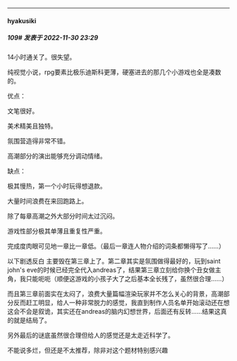 

*****

####  hyakusiki  
##### 109#       发表于 2022-11-30 23:29

14小时通关了。很失望。

纯视觉小说，rpg要素比极乐迪斯科更薄，硬塞进去的那几个小游戏也全是凑数的。

优点：

文笔很好。

美术精美且独特。

氛围营造得非常不错。

高潮部分的演出能够充分调动情绪。

缺点：

极其慢热，第一个小时玩得想退款。

大量时间浪费在来回跑路上。

除了每章高潮之外大部分时间太过沉闷。

游戏性部分极其单薄且重复性严重。

完成度肉眼可见地一章比一章低。（最后一章连人物介绍的词条都懒得写了……）

以下剧透反白
主要毁在第三章上了。第二章其实是氛围做得最好的，玩到saint john's eve的时候已经完全代入andreas了，结果第三章立刻给你换个丑女做主角，我只能呃呃（顺便这游戏的小孩子大了之后基本全长残了，虽然很合理……）

而且第三章前面实在太闷了，浪费大量篇幅渲染玩家并不怎么关心的背景，高潮部分反而赶工明显，给人一种非常脱力的感觉，我直到制作人员名单开始滚动还在想这会不会是叙诡，其实还在andreas的脑内幻想世界，后面还有反转……结果这真的就是结局了。

另外最后的谜底虽然很合理但给人的感觉还是太走近科学了。

不能说多烂，但还是不太推荐，除非对这个题材特别感兴趣

